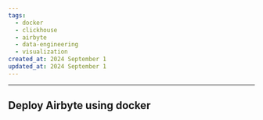 ```yaml
---
tags:
  - docker
  - clickhouse
  - airbyte
  - data-engineering
  - visualization
created_at: 2024 September 1
updated_at: 2024 September 1
---
```

---
## Deploy Airbyte using docker

### 